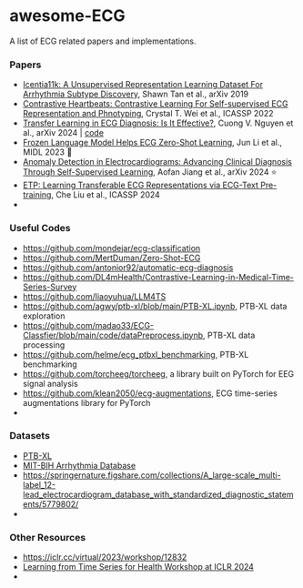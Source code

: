 # awesome-ECG
A list of ECG related papers and implementations.

### Papers

- [Icentia11k: A Unsupervised Representation Learning Dataset For Arrhythmia Subtype Discovery](https://arxiv.org/abs/1910.09570), Shawn Tan et al., arXiv 2019
- [Contrastive Heartbeats: Contrastive Learning For Self-supervised ECG Representation and Phnotyping](https://ieeexplore.ieee.org/document/9746887/), Crystal T. Wei et al., ICASSP 2022
- [Transfer Learning in ECG Diagnosis: Is It Effective?](https://arxiv.org/abs/2402.02021), Cuong V. Nguyen et al., arXiv 2024 | [code](https://github.com/cuongvng/transfer-learning-ecg-diagnosis)
- [Frozen Language Model Helps ECG Zero-Shot Learning](https://arxiv.org/abs/2303.12311), Jun Li et al., MIDL 2023 :star2:
- [Anomaly Detection in Electrocardiograms: Advancing Clinical Diagnosis Through Self-Supervised Learning](https://arxiv.org/abs/2404.04935), Aofan Jiang et al., arXiv 2024 :star:
- [ETP: Learning Transferable ECG Representations via ECG-Text Pre-training](https://arxiv.org/abs/2309.07145), Che Liu et al., ICASSP 2024
- 


### Useful Codes
- https://github.com/mondejar/ecg-classification
- https://github.com/MertDuman/Zero-Shot-ECG
- https://github.com/antonior92/automatic-ecg-diagnosis
- https://github.com/DL4mHealth/Contrastive-Learning-in-Medical-Time-Series-Survey
- https://github.com/liaoyuhua/LLM4TS
- https://github.com/agwy/ptb-xl/blob/main/PTB-XL.ipynb, PTB-XL data exploration
- https://github.com/madao33/ECG-Classfier/blob/main/code/dataPreprocess.ipynb, PTB-XL data processing
- https://github.com/helme/ecg_ptbxl_benchmarking, PTB-XL benchmarking
- https://github.com/torcheeg/torcheeg, a library built on PyTorch for EEG signal analysis
- https://github.com/klean2050/ecg-augmentations, ECG time-series augmentations library for PyTorch
- 

### Datasets
- [PTB-XL](https://physionet.org/content/ptb-xl/1.0.3/)
- [MIT-BIH Arrhythmia Database](https://physionet.org/content/mitdb/1.0.0/)
- https://springernature.figshare.com/collections/A_large-scale_multi-label_12-lead_electrocardiogram_database_with_standardized_diagnostic_statements/5779802/
- 

### Other Resources
- https://iclr.cc/virtual/2023/workshop/12832
- [Learning from Time Series for Health Workshop at ICLR 2024](https://timeseriesforhealth.github.io/)
- 